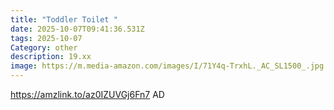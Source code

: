```yaml
---
title: "Toddler Toilet "
date: 2025-10-07T09:41:36.531Z
tags: 2025-10-07
Category: other
description: 19.xx
image: https://m.media-amazon.com/images/I/71Y4q-TrxhL._AC_SL1500_.jpg
---
```

https://amzlink.to/az0IZUVGj6Fn7
AD